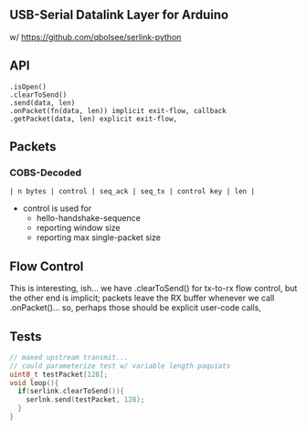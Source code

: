 ## USB-Serial Datalink Layer for Arduino

w/ https://github.com/qbolsee/serlink-python

## API

```
.isOpen()
.clearToSend()
.send(data, len)
.onPacket(fn(data, len)) implicit exit-flow, callback 
.getPacket(data, len) explicit exit-flow, 
```

## Packets 

### COBS-Decoded

`| n bytes | control | seq_ack | seq_tx | control key | len |`

- control is used for 
  - hello-handshake-sequence 
  - reporting window size
  - reporting max single-packet size 

## Flow Control

This is interesting, ish... we have .clearToSend() for tx-to-rx flow control, but the other end is implicit; packets leave the RX buffer whenever we call .onPacket()... so, perhaps those should be explicit user-code calls, 

## Tests

```cpp
// maxed upstream transmit... 
// could parameterize test w/ variable length paquiats 
uint8_t testPacket[128];
void loop(){
  if(serlink.clearToSend()){
    serlnk.send(testPacket, 128);
  }
}
```
